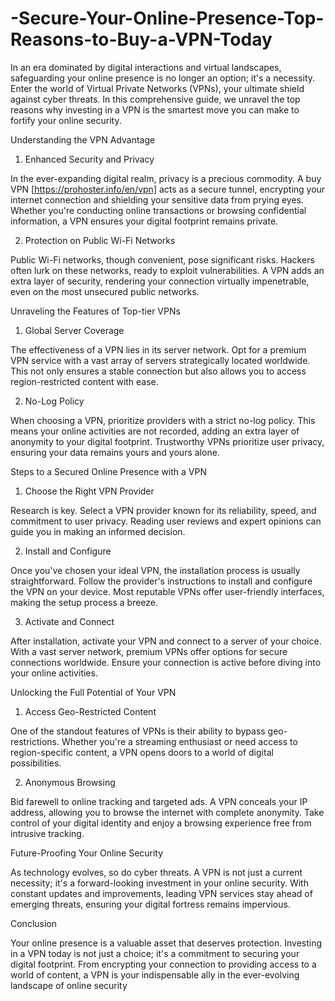 # -Secure-Your-Online-Presence-Top-Reasons-to-Buy-a-VPN-Today
In an era dominated by digital interactions and virtual landscapes, safeguarding your online presence is no longer an option; it's a necessity. Enter the world of Virtual Private Networks (VPNs), your ultimate shield against cyber threats. In this comprehensive guide, we unravel the top reasons why investing in a VPN is the smartest move you can make to fortify your online security.

Understanding the VPN Advantage

1. Enhanced Security and Privacy

In the ever-expanding digital realm, privacy is a precious commodity. A buy VPN [https://prohoster.info/en/vpn] acts as a secure tunnel, encrypting your internet connection and shielding your sensitive data from prying eyes. Whether you're conducting online transactions or browsing confidential information, a VPN ensures your digital footprint remains private.

2. Protection on Public Wi-Fi Networks

Public Wi-Fi networks, though convenient, pose significant risks. Hackers often lurk on these networks, ready to exploit vulnerabilities. A VPN adds an extra layer of security, rendering your connection virtually impenetrable, even on the most unsecured public networks.

Unraveling the Features of Top-tier VPNs

1. Global Server Coverage

The effectiveness of a VPN lies in its server network. Opt for a premium VPN service with a vast array of servers strategically located worldwide. This not only ensures a stable connection but also allows you to access region-restricted content with ease.

2. No-Log Policy

When choosing a VPN, prioritize providers with a strict no-log policy. This means your online activities are not recorded, adding an extra layer of anonymity to your digital footprint. Trustworthy VPNs prioritize user privacy, ensuring your data remains yours and yours alone.

Steps to a Secured Online Presence with a VPN

1. Choose the Right VPN Provider

Research is key. Select a VPN provider known for its reliability, speed, and commitment to user privacy. Reading user reviews and expert opinions can guide you in making an informed decision.

2. Install and Configure

Once you've chosen your ideal VPN, the installation process is usually straightforward. Follow the provider's instructions to install and configure the VPN on your device. Most reputable VPNs offer user-friendly interfaces, making the setup process a breeze.

3. Activate and Connect

After installation, activate your VPN and connect to a server of your choice. With a vast server network, premium VPNs offer options for secure connections worldwide. Ensure your connection is active before diving into your online activities.

Unlocking the Full Potential of Your VPN

1. Access Geo-Restricted Content

One of the standout features of VPNs is their ability to bypass geo-restrictions. Whether you're a streaming enthusiast or need access to region-specific content, a VPN opens doors to a world of digital possibilities.

2. Anonymous Browsing

Bid farewell to online tracking and targeted ads. A VPN conceals your IP address, allowing you to browse the internet with complete anonymity. Take control of your digital identity and enjoy a browsing experience free from intrusive tracking.

Future-Proofing Your Online Security

As technology evolves, so do cyber threats. A VPN is not just a current necessity; it's a forward-looking investment in your online security. With constant updates and improvements, leading VPN services stay ahead of emerging threats, ensuring your digital fortress remains impervious.

Conclusion

Your online presence is a valuable asset that deserves protection. Investing in a VPN today is not just a choice; it's a commitment to securing your digital footprint. From encrypting your connection to providing access to a world of content, a VPN is your indispensable ally in the ever-evolving landscape of online security
